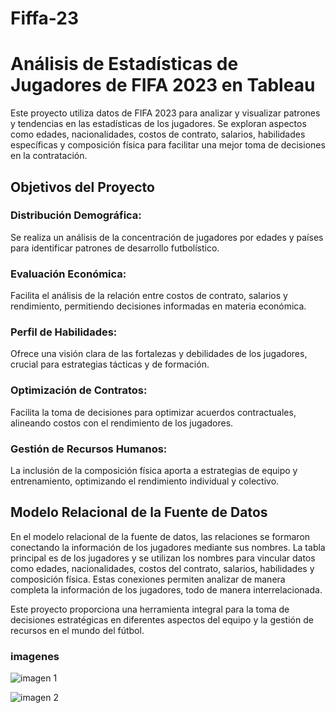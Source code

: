 # Fiffa-23
# Análisis de Estadísticas de Jugadores de FIFA 2023 en Tableau

Este proyecto utiliza datos de FIFA 2023 para analizar y visualizar patrones y tendencias en las estadísticas de los jugadores. Se exploran aspectos como edades, nacionalidades, costos de contrato, salarios, habilidades específicas y composición física para facilitar una mejor toma de decisiones en la contratación.

## Objetivos del Proyecto

### Distribución Demográfica:
Se realiza un análisis de la concentración de jugadores por edades y países para identificar patrones de desarrollo futbolístico.

### Evaluación Económica:
Facilita el análisis de la relación entre costos de contrato, salarios y rendimiento, permitiendo decisiones informadas en materia económica.

### Perfil de Habilidades:
Ofrece una visión clara de las fortalezas y debilidades de los jugadores, crucial para estrategias tácticas y de formación.

### Optimización de Contratos:
Facilita la toma de decisiones para optimizar acuerdos contractuales, alineando costos con el rendimiento de los jugadores.

### Gestión de Recursos Humanos:
La inclusión de la composición física aporta a estrategias de equipo y entrenamiento, optimizando el rendimiento individual y colectivo.

## Modelo Relacional de la Fuente de Datos

En el modelo relacional de la fuente de datos, las relaciones se formaron conectando la información de los jugadores mediante sus nombres. La tabla principal es de los jugadores y se utilizan los nombres para vincular datos como edades, nacionalidades, costos del contrato, salarios, habilidades y composición física. Estas conexiones permiten analizar de manera completa la información de los jugadores, todo de manera interrelacionada.

Este proyecto proporciona una herramienta integral para la toma de decisiones estratégicas en diferentes aspectos del equipo y la gestión de recursos en el mundo del fútbol.

### imagenes
![imagen 1](https://github.com/AndresBolla/Fiffa-23/blob/c4e279cabb1ebca73588947178311310ca2b6cc9/tableau%201.png)

![imagen 2](https://github.com/AndresBolla/Fiffa-23/blob/c4e279cabb1ebca73588947178311310ca2b6cc9/tableau%202.png)


